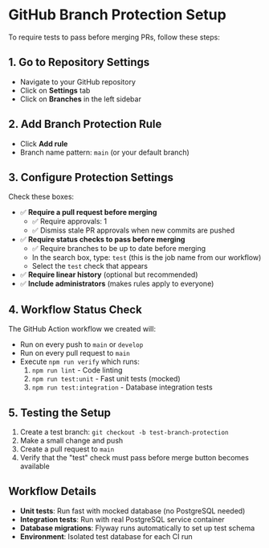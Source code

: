 # GitHub Branch Protection Setup

To require tests to pass before merging PRs, follow these steps:

## 1. Go to Repository Settings
- Navigate to your GitHub repository
- Click on **Settings** tab
- Click on **Branches** in the left sidebar

## 2. Add Branch Protection Rule
- Click **Add rule**
- Branch name pattern: `main` (or your default branch)

## 3. Configure Protection Settings
Check these boxes:
- ✅ **Require a pull request before merging**
  - ✅ Require approvals: 1
  - ✅ Dismiss stale PR approvals when new commits are pushed
- ✅ **Require status checks to pass before merging**
  - ✅ Require branches to be up to date before merging
  - In the search box, type: `test` (this is the job name from our workflow)
  - Select the `test` check that appears
- ✅ **Require linear history** (optional but recommended)
- ✅ **Include administrators** (makes rules apply to everyone)

## 4. Workflow Status Check
The GitHub Action workflow we created will:
- Run on every push to `main` or `develop`
- Run on every pull request to `main` 
- Execute `npm run verify` which runs:
  1. `npm run lint` - Code linting
  2. `npm run test:unit` - Fast unit tests (mocked)
  3. `npm run test:integration` - Database integration tests

## 5. Testing the Setup
1. Create a test branch: `git checkout -b test-branch-protection`
2. Make a small change and push
3. Create a pull request to `main`
4. Verify that the "test" check must pass before merge button becomes available

## Workflow Details
- **Unit tests**: Run fast with mocked database (no PostgreSQL needed)
- **Integration tests**: Run with real PostgreSQL service container
- **Database migrations**: Flyway runs automatically to set up test schema
- **Environment**: Isolated test database for each CI run
